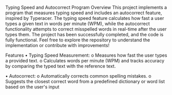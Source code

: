 Typing Speed and Autocorrect Program
Overview
This project implements a program that measures typing speed and includes an autocorrect feature, inspired by Typeracer. The typing speed feature calculates how fast a user types a given text in words per minute (WPM), while the autocorrect functionality attempts to correct misspelled words in real-time after the user types them.
The project has been successfully completed, and the code is fully functional. Feel free to explore the repository to understand the implementation or contribute with improvements!

Features
•	Typing Speed Measurement:
o	Measures how fast the user types a provided text.
o	Calculates words per minute (WPM) and tracks accuracy by comparing the typed text with the reference text.

•	Autocorrect:
o	Automatically corrects common spelling mistakes.
o	Suggests the closest correct word from a predefined dictionary or word list based on the user's input
